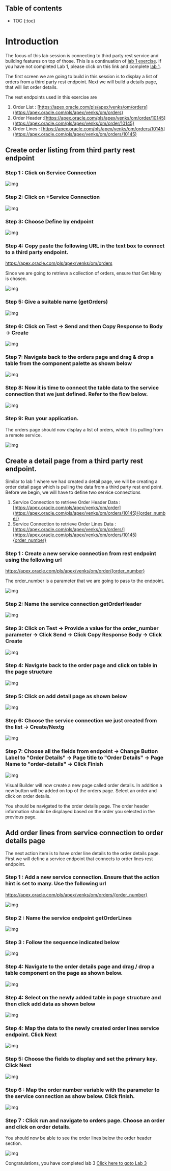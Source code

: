 ## Table of contents

* TOC
{:toc}

# Introduction

The focus of this lab session is connecting to third party rest service and building features on top of those. This is a continuation of [lab 1 exercise](lab1). If you have not completed Lab 1, please click on this link and complete [lab 1](lab1).

The first screen we are going to build in this session is to display a list of orders from a third party rest endpoint. Next we will build a details page, that will list order details.

The rest endpoints used in this exercise are

1. Order List : [https://apex.oracle.com/pls/apex/venks/om/orders](https://apex.oracle.com/pls/apex/venks/om/orders)
2. Order Header :[https://apex.oracle.com/pls/apex/venks/om/order/10145](https://apex.oracle.com/pls/apex/venks/om/order/10145)
3. Order Lines : [https://apex.oracle.com/pls/apex/venks/om/orders/10145](https://apex.oracle.com/pls/apex/venks/om/orders/10145)

## Create order listing from third party rest endpoint



### Step 1 : Click on Service Connection

![img](assets/image2019-8-24_21-4-26.png)

### Step 2: Click on +Service Connection

![img](assets/image2019-8-24_21-5-51.png)

### Step 3: Choose Define by endpoint

![img](assets/image2019-8-24_21-6-57.png)

### Step 4: Copy paste the following URL in the text box to connect to a third party endpoint.

https://apex.oracle.com/pls/apex/venks/om/orders

Since we are going to retrieve a collection of orders, ensure that Get Many is chosen.

![img](assets/image2019-8-24_21-8-16.png)

### Step 5: Give a suitable name (getOrders)

![img](assets/image2019-8-24_21-9-45.png)

### Step 6: Click on Test → Send and then Copy Response to Body → Create 

![img](assets/image2019-8-24_21-12-22.png)

### Step 7: Navigate back to the orders page and drag & drop a table from the component palette as shown below

![img](assets/order-table.gif)

### Step 8: Now it is time to connect the table data to the service connection that we just defined. Refer to the flow below.

![img](assets/order-service-connection.gif)

### Step 9: Run your application. 

The orders page should now display a list of orders, which it is pulling from a remote service.

![img](assets/image2019-8-24_21-27-13.png)

## Create a detail page from a third party rest endpoint.

Similar to lab 1 where we had created a detail page, we will be creating a order detail page which is pulling the data from a third party rest end point. Before we begin, we will have to define two service connections

1. Service Connection to retrieve Order Header Data : [https://apex.oracle.com/pls/apex/venks/om/order](https://apex.oracle.com/pls/apex/venks/om/orders/10145)/{order_number}
2. Service Connection to retrieve Order Lines Data : [https://apex.oracle.com/pls/apex/venks/om/orders/](https://apex.oracle.com/pls/apex/venks/om/orders/10145){order_number}

### Step 1 : Create a new service connection from rest endpoint using the following url

https://apex.oracle.com/pls/apex/venks/om/order/{order_number} 

The order_number is a parameter that we are going to pass to the endpoint.

![img](assets/image2019-8-24_22-2-24.png)

### Step 2: Name the service connection getOrderHeader

![img](assets/image2019-8-24_22-4-10.png)

### Step 3: Click on Test → Provide a value for the order_number parameter → Click Send → Click Copy Response Body → Click Create

![img](assets/image2019-8-24_22-5-28.png)

### Step 4: Navigate back to the order page and click on table in the page structure 

![img](assets/image2019-8-24_22-7-49.png)

### Step 5: Click on add detail page as shown below

![img](assets/image2019-8-24_22-9-18.png)

### Step 6: Choose the service connection we just created from the list → Create/Nextg

![img](assets/image2019-8-24_22-10-8.png)

### Step 7: Choose all the fields from endpoint → Change Button Label to "Order Details" → Page title to "Order Details" → Page Name to "order-details" → Click Finish

![img](assets/image2019-8-24_22-12-11.png)

Visual Builder will now create a new page called order details. In addition a new button will be added on top of the orders page. Select an order and click on order details.

You should be navigated to the order details page. The order header information should be displayed based on the order you selected in the previous page. 

## Add order lines from service connection to order details page

The next action item is to have order line details to the order details page. First we will define a service endpoint that connects to order lines rest endpoint.

### Step 1 : Add a new service connection. Ensure that the action hint is set to many. Use the following url

https://apex.oracle.com/pls/apex/venks/om/orders/{order_number}



![img](assets/image2019-8-24_22-25-25.png)

### Step 2 : Name the service endpoint getOrderLines

![img](assets/image2019-8-24_22-27-0.png)

### Step 3 : Follow the sequence indicated below 

![img](assets/image2019-8-24_22-28-24.png)

### Step 4: Navigate to the order details page and drag / drop a table component on the page as shown below.



![img](assets/order-details-lines-drag.gif)

### Step 4: Select on the newly added table in page structure and then click add data as shown below

![img](assets/Order-Lines-SDP-Mapping.gif)

### Step 4: Map the data to the newly created order lines service endpoint. Click Next

![img](assets/image2019-8-24_22-38-1.png)

### Step 5: Choose the fields to display and set the primary key. Click Next

![img](assets/image2019-8-24_22-39-5.png)

### Step 6 : Map the order number variable with the parameter to the service connection as show below. Click finish.

![img](assets/map-order-number.gif)

### Step 7 : Click run and navigate to orders page. Choose an order and click on order details. 

You should now be able to see the order lines below the order header section.

![img](assets/order-details-flow.gif)

Congratulations, you have completed lab 3 [Click here to goto Lab 3](lab3)

